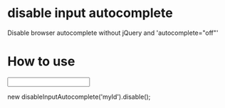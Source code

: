 # disable input autocomplete
Disable browser autocomplete without jQuery and 'autocomplete="off"'

# How to use

<input name="username" id="myId"/>

new disableInputAutocomplete('myId').disable();
